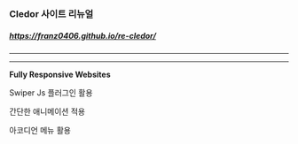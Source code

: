 ### Cledor 사이트 리뉴얼
##### https://franz0406.github.io/re-cledor/
---
---
**Fully Responsive Websites**

Swiper Js 플러그인 활용

간단한 애니메이션 적용

아코디언 메뉴 활용


